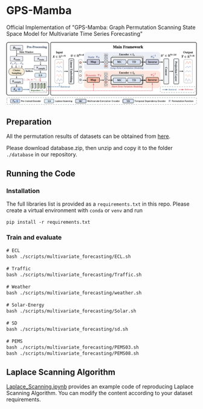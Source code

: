 # GPS-Mamba
Official Implementation of "GPS-Mamba: Graph Permutation Scanning State Space Model for Multivariate Time Series Forecasting"

![image](https://github.com/YunMeiGongRen/GPS-Mamba/blob/main/figure/figure.png)
## Preparation
All the permutation results of datasets can be obtained from [here](https://github.com/YunMeiGongRen/GPS-Mamba/releases/download/Permutation1.0/database.zip). 

Please download database.zip, then unzip and copy it to the folder `./database` in our repository.

## Running the Code
### Installation
The full libraries list is provided as a `requirements.txt` in this repo. Please create a virtual environment with `conda` or `venv` and run
```
pip install -r requirements.txt
``` 
### Train and evaluate
```
# ECL
bash ./scripts/multivariate_forecasting/ECL.sh

# Traffic
bash ./scripts/multivariate_forecasting/Traffic.sh

# Weather
bash ./scripts/multivariate_forecasting/weather.sh

# Solar-Energy
bash ./scripts/multivariate_forecasting/Solar.sh

# SD
bash ./scripts/multivariate_forecasting/sd.sh

# PEMS
bash ./scripts/multivariate_forecasting/PEMS03.sh
bash ./scripts/multivariate_forecasting/PEMS08.sh
```

## Laplace Scanning Algorithm
[Laplace_Scanning.ipynb](https://github.com/YunMeiGongRen/GPS-Mamba/blob/main/Laplace_Scanning.ipynb) provides an example code of reproducing Laplace Scanning Algorithm. You can modify the content according to your dataset requirements.
